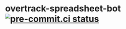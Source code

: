 # overtrack-spreadsheet-bot [![pre-commit.ci status](https://results.pre-commit.ci/badge/github/mmattbtw/overtrack-spreadsheet-bot/master.svg?badge_token=B7m21IqpTiyS0G_deWz0Eg)](https://results.pre-commit.ci/latest/github/mmattbtw/overtrack-spreadsheet-bot/master?badge_token=B7m21IqpTiyS0G_deWz0Eg)
